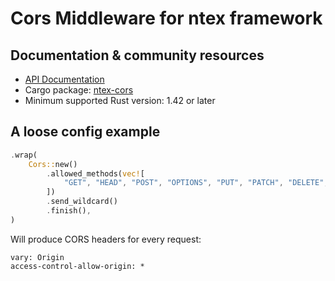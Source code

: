 # Cors Middleware for ntex framework

## Documentation & community resources

* [API Documentation](https://docs.rs/ntex-cors/)
* Cargo package: [ntex-cors](https://crates.io/crates/ntex-cors)
* Minimum supported Rust version: 1.42 or later

## A loose config example

```rust
.wrap(
    Cors::new()
        .allowed_methods(vec![
            "GET", "HEAD", "POST", "OPTIONS", "PUT", "PATCH", "DELETE",
        ])
        .send_wildcard()
        .finish(),
)
```

Will produce CORS headers for every request:

```http
vary: Origin
access-control-allow-origin: *
```
